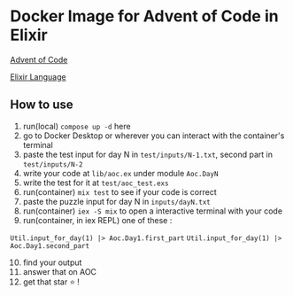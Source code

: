 # Docker Image for Advent of Code in Elixir

[Advent of Code](https://adventofcode.com/)

[Elixir Language](https://elixir-lang.org/)

## How to use

1. run(local) `compose up -d` here
2. go to Docker Desktop or wherever you can interact with the container's terminal
3. paste the test input for day N in `test/inputs/N-1.txt`, second part in `test/inputs/N-2`
4. write your code at `lib/aoc.ex` under module `Aoc.DayN`
5. write the test for it at `test/aoc_test.exs`
6. run(container) `mix test` to see if your code is correct
7. paste the puzzle input for day N in `inputs/dayN.txt`
8. run(container) `iex -S mix` to open a interactive terminal with your code
9. run(container, in iex REPL) one of these :

`Util.input_for_day(1) |> Aoc.Day1.first_part`
`Util.input_for_day(1) |> Aoc.Day1.second_part`

10. find your output
11. answer that on AOC
12. get that star ⭐ !
